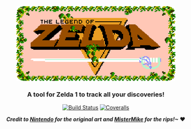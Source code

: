 <div align="center">
  <a href="https://zelda.rains.cafe">
    <img height="197px" src="https://raw.githubusercontent.com/rain-cafe/logos/main/zelda-map/logo.png">
  </a>
</div>

<h3 align="center">
	A tool for Zelda 1 to track all your discoveries!
</h3>

<div align="center">
  
  [![Build Status](https://img.shields.io/github/actions/workflow/status/rain-cafe/zelda-map/ci.yml?branch=main)](https://github.com/rain-cafe/zelda-map/actions/workflows/ci.yml?query=branch%3Amain)
  [![Coveralls](https://img.shields.io/coveralls/github/rain-cafe/zelda-map)](https://coveralls.io/github/rain-cafe/zelda-map)
  
</div>

<div align="center">

_**Credit to [Nintendo](https://nintendo.com) for the original art and [MisterMike](https://www.spriters-resource.com/submitter/MisterMike/) for the rips!~**_ :heart:

</div>
